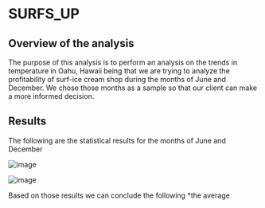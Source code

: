 # SURFS_UP
## Overview of the analysis

The purpose of this analysis is to perform an analysis on the trends in temperature in Oahu, Hawaii being that we are trying to analyze the profitability of surf-ice cream shop during the months of June and December.
We chose those months as a sample so that our client can make a more informed decision.

## Results 
The following are the statistical results for the months of June and December

![image](https://user-images.githubusercontent.com/99924850/166172346-bd19bcdd-db3a-4f90-9f01-478bbcbe4242.png)

![image](https://user-images.githubusercontent.com/99924850/166172372-60f4e4d2-1e5d-4452-99b7-81ea0414b9ac.png)

Based on those results we can conclude the following
*the average 
